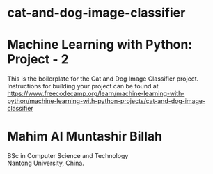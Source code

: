 # cat-and-dog-image-classifier
# Machine Learning with Python: Project - 2

This is the boilerplate for the Cat and Dog Image Classifier project. Instructions for building your project can be found at https://www.freecodecamp.org/learn/machine-learning-with-python/machine-learning-with-python-projects/cat-and-dog-image-classifier

# Mahim Al Muntashir Billah
BSc in Computer Science and Technology <br>
Nantong University, China.
